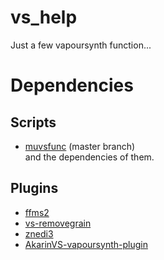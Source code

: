 # vs_help
Just a few vapoursynth function... 
# Dependencies
## Scripts
* [muvsfunc](https://github.com/WolframRhodium/muvsfunc) (master branch)\
and the dependencies of them.
## Plugins
* [ffms2](https://github.com/FFMS/ffms2)
* [vs-removegrain](https://github.com/vapoursynth/vs-removegrain)
* [znedi3](https://github.com/sekrit-twc/znedi3)
* [AkarinVS-vapoursynth-plugin](https://github.com/AkarinVS/vapoursynth-plugin)
